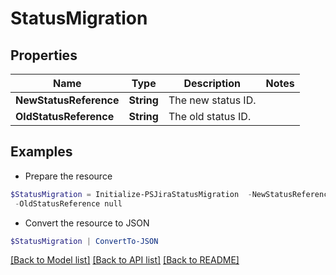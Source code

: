 # StatusMigration
## Properties

Name | Type | Description | Notes
------------ | ------------- | ------------- | -------------
**NewStatusReference** | **String** | The new status ID. | 
**OldStatusReference** | **String** | The old status ID. | 

## Examples

- Prepare the resource
```powershell
$StatusMigration = Initialize-PSJiraStatusMigration  -NewStatusReference null `
 -OldStatusReference null
```

- Convert the resource to JSON
```powershell
$StatusMigration | ConvertTo-JSON
```

[[Back to Model list]](../README.md#documentation-for-models) [[Back to API list]](../README.md#documentation-for-api-endpoints) [[Back to README]](../README.md)

